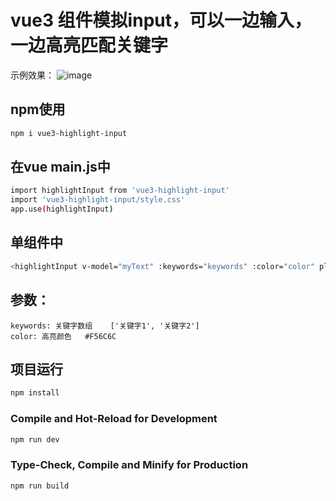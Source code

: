 # vue3 组件模拟input，可以一边输入，一边高亮匹配关键字

示例效果：
![image](http://8.138.101.95/highlight-input.gif)

## npm使用

```sh
npm i vue3-highlight-input
```

## 在vue main.js中

```sh
import highlightInput from 'vue3-highlight-input'
import 'vue3-highlight-input/style.css'
app.use(highlightInput)
```

## 单组件中

```sh
<highlightInput v-model="myText" :keywords="keywords" :color="color" placeholder="请输入关键字"></highlightInput>
```

## 参数：

`keywords: 关键字数组    ['关键字1', '关键字2']`  
`color: 高亮颜色   #F56C6C`

## 项目运行

```sh
npm install
```

### Compile and Hot-Reload for Development

```sh
npm run dev
```

### Type-Check, Compile and Minify for Production

```sh
npm run build
```
